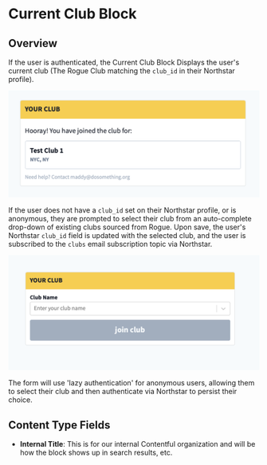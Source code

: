 # Current Club Block

## Overview

If the user is authenticated, the Current Club Block Displays the user's current club (The Rogue Club matching the `club_id` in their Northstar profile).

![Example Current Club Block Form](../../.gitbook/assets/example-current-club-block.png)

If the user does not have a `club_id` set on their Northstar profile, or is anonymous, they are prompted to select their club from an auto-complete drop-down of existing clubs sourced from Rogue. Upon save, the user's Northstar `club_id` field is updated with the selected club, and the user is subscribed to the `clubs` email subscription topic via Northstar.

![Example Current Club Block With Form](../../.gitbook/assets/example-current-club-block-form.png)

The form will use 'lazy authentication' for anonymous users, allowing them to select their club and then authenticate via Northstar to persist their choice.

## Content Type Fields

-   **Internal Title**: This is for our internal Contentful organization and will be how the block shows up in search results, etc.

